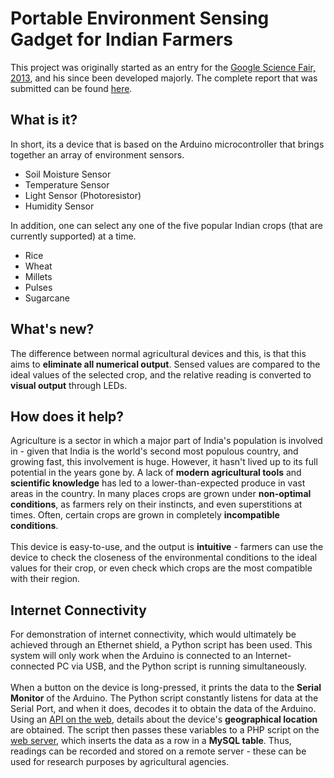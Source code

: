 <h1>Portable Environment Sensing Gadget for Indian Farmers</h1>
This project was originally started as an entry for the <a href = "https://www.googlesciencefair.com/" target = "_blank">Google Science Fair, 2013</a>, and his since been developed majorly.
The complete report that was submitted can be found <a href = "http://goo.gl/sXhZJ" target = "_blank">here</a>.

<h2>What is it?</h2>
In short, its a device that is based on the Arduino microcontroller that brings together an array of environment sensors.
<ul>
	<li>Soil Moisture Sensor</li>
	<li>Temperature Sensor</li>
	<li>Light Sensor (Photoresistor)</li>
	<li>Humidity Sensor</li>
</ul>
In addition, one can select any one of the five popular Indian crops (that are currently supported) at a time.
<ul>
	<li>Rice</li>
	<li>Wheat</li>
	<li>Millets</li>
	<li>Pulses</li>
	<li>Sugarcane</li>
</ul>

<h2>What's new?</h2>
The difference between normal agricultural devices and this, is that this aims to <b>eliminate all numerical output</b>. Sensed values are compared to the ideal values of the selected crop, and the relative reading is converted to <b>visual output</b> through LEDs.

<h2>How does it help?</h2>
Agriculture is a sector in which a major part of India's population is involved in - given that India is the world's second most populous country, and growing fast, this involvement is huge. However, it hasn't lived up to its full potential in the years gone by. 
A lack of <b>modern agricultural tools</b> and <b>scientific knowledge</b> has led to a lower-than-expected produce in vast areas in the country. In many places crops are grown under <b>non-optimal conditions</b>, as farmers rely on their instincts, and even superstitions at times. 
Often, certain crops are grown in completely <b>incompatible conditions</b>.<br><br>
This device is easy-to-use, and the output is <b>intuitive</b> - farmers can use the device to check the closeness of the environmental conditions to the ideal values for their crop, or even check which crops are the most compatible with their region.

<h2>Internet Connectivity</h2>
For demonstration of internet connectivity, which would ultimately be achieved through an Ethernet shield, a Python script has been used. This system will only work when the Arduino is connected to an Internet-connected PC via USB, and the Python script is running simultaneously.
<br><br>When a button on the device is long-pressed, it prints the data to the <b>Serial Monitor</b> of the Arduino. The Python script constantly listens for data at the Serial Port, and when it does, decodes it to obtain the data of the Arduino. Using an <a href = "http://ipinfodb.com/">API on the web</a>, 
details about the device's <b>geographical location</b> are obtained. The script then passes these variables to a PHP script on the <a href = "http://pesgif.host56.com">web server</a>, which inserts the data as a row in a <b>MySQL table</b>. Thus, readings can be recorded and stored on a remote server - 
these can be used for research purposes by agricultural agencies.
